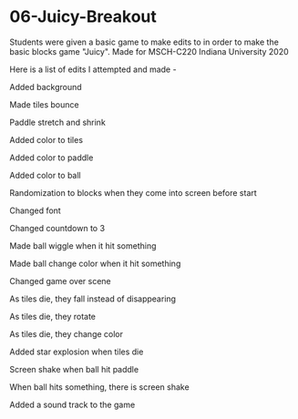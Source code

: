 # 06-Juicy-Breakout


Students were given a basic game to make edits to in order to make the basic blocks game "Juicy". 
Made for MSCH-C220 Indiana University 2020

Here is a list of edits I attempted and made - 

Added background

Made tiles bounce

Paddle stretch and shrink

Added color to tiles 

Added color to paddle

Added color to ball 

Randomization to blocks when they come into screen before start

Changed font

Changed countdown to 3

Made ball wiggle when it hit something

Made ball change color when it hit something

Changed game over scene

As tiles die, they fall instead of disappearing 

As tiles die, they rotate

As tiles die, they change color

Added star explosion when tiles die

Screen shake when ball hit paddle 

When ball hits something, there is screen shake 

Added a sound track to the game

